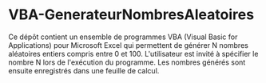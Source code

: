 # VBA-GenerateurNombresAleatoires
Ce dépôt contient un ensemble de programmes VBA (Visual Basic for Applications) pour Microsoft Excel qui permettent de générer N nombres aléatoires entiers compris entre 0 et 100. L'utilisateur est invité à spécifier le nombre N lors de l'exécution du programme. Les nombres générés sont ensuite enregistrés dans une feuille de calcul.
